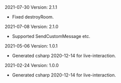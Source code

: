 2021-07-30 Version: 2.1.1
- Fixed destroyRoom.

2021-07-08 Version: 2.1.0
- Supported SendCustomMessage etc.

2021-05-06 Version: 1.0.1
- Generated csharp 2020-12-14 for live-interaction.

2021-02-24 Version: 1.0.0
- Generated csharp 2020-12-14 for live-interaction.

